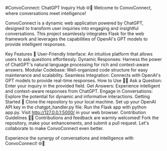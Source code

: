 #ConvoConnect: ChatGPT Inquiry Hub 🌐💬
Welcome to ConvoConnect, where conversations meet intelligence!

ConvoConnect is a dynamic web application powered by ChatGPT, designed to transform user inquiries into engaging and insightful conversations. This project seamlessly integrates Flask for the web framework and leverages the capabilities of OpenAI's GPT models to provide intelligent responses.

Key Features 🚀
User-Friendly Interface: An intuitive platform that allows users to ask questions effortlessly.
Dynamic Responses: Harness the power of ChatGPT's natural language processing for rich and context-aware answers.
Modular Codebase: Well-organized code structure for easy maintenance and scalability.
Seamless Integration: Connects with OpenAI's GPT models to provide real-time responses.
How to Use 🤔💡
Ask a Question: Enter your inquiry in the provided field.
Get Answers: Experience intelligent and context-aware responses from ChatGPT.
Engage in Conversations: Explore the potential for dynamic and informative interactions.
Getting Started 🚀
Clone the repository to your local machine.
Set up your OpenAI API key in the chatgpt_handler.py file.
Run the Flask app with python app.py.
Visit http://127.0.0.1:5000/ in your web browser.
Contribution Guidelines 🤝🌐
Contributions and feedback are warmly welcomed! Fork the repository, make your enhancements, and submit a pull request. Let's collaborate to make ConvoConnect even better.

Experience the synergy of conversations and intelligence with ConvoConnect! 🌐💬

